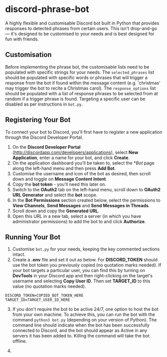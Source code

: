 # discord-phrase-bot
A highly flexible and customisable Discord bot built in Python that provides responses to detected phrases from certain users. This isn't drop-and-go — it's designed to be customised to your needs and is best designed for fun with friends.

## Customisation
Before implementing the phrase bot, the customisable lists need to be populated with specific strings for your needs. The `selected_phrases` list should be populated with specific words or phrases that will trigger a response from the bot if found within the message content (e.g. 'christmas' may trigger the bot to recite a Christmas carol). The `response_options` list should be populated with a list of response phrases to be selected from at random if a trigger phrase is found. Targeting a specific user can be disabled as per instructions in `bot.py`.

## Registering Your Bot
To connect your bot to Discord, you'll first have to register a new application through the Discord Developer Portal.
1) On the **Discord Developer Portal** (http://discordapp.com/developers/applications), select **New Application**, enter a name for your bot, and click **Create**.
2) On the application dashboard you'll be taken to, select the **Bot* page along the left-hand menu and then press **Add Bot**.
3) Customise the username and icon of the bot as desired, then scroll down and toggle on **Message Content Intent**.
4) Copy the **bot token** - you'll need this later on.
5) Switch to the **OAuth2** tab on the left-hand menu, scroll down to **OAuth2 URL Generator** and select the **bot** scope.
6) In the **Bot Permissions** section created below, select the permissions to **View Channels**, **Send Messages** and **Send Messages in Threads**.
7) Scroll down and copy the **Generated URL**.
8) Open this URL in a new tab, select a server (in which you have administrator permissions) to add the bot to and click **Authorize**.

## Running Your Bot
1) Customise `bot.py` for your needs, keeping the key commented sections intact.
2) Create a **.env** file and set it out as below. For **DISCORD_TOKEN** should use the bot token you previously copied (no quotation marks needed). If your bot targets a particular user, you can find this by turning on **DevTools** in your Discord app and then right-clicking on the target's username and selecting **Copy User ID**. Then set **TARGET_ID** to this value (no quotation marks needed).
```
DISCORD_TOKEN=COPIED_BOT_TOKEN_HERE
TARGET_ID=TARGET_USER_ID_HERE
```
3) If you don't require the bot to be active 24/7, one option to host the bot from your own machine. To achieve this, you can run the bot with the command `python3 bot.py` (depending on your version of Python). The command line should indicate when the bot has been successfully connected to Discord, and the bot should appear as Active in any servers it has been added to. Killing the command will take the bot offline.

5) 
